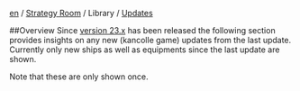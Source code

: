 [en](https://github.com/KC3Kai/kc3-docs/tree/master/en) / [Strategy Room](https://github.com/KC3Kai/kc3-docs/blob/master/en/Strategy_Room.md) / Library / [Updates](https://github.com/KC3Kai/kc3-docs/blob/master/en/Strategy_Room_-_Updates.md)

##Overview
Since [version 23.x](https://www.facebook.com/kc3kai/posts/1654047638216062) has been released the following section provides insights on any new (kancolle game) updates from the last update. Currently only new ships as well as equipments since the last update are shown.

Note that these are only shown once.